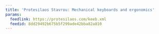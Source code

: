 ```yaml
---
title: 'Protesilaos Stavrou: Mechanical keyboards and ergonomics'
params:
  feedlink: https://protesilaos.com/keeb.xml
  feedid: 8dd29492b675b5f299ade42bba82a810
---
```

